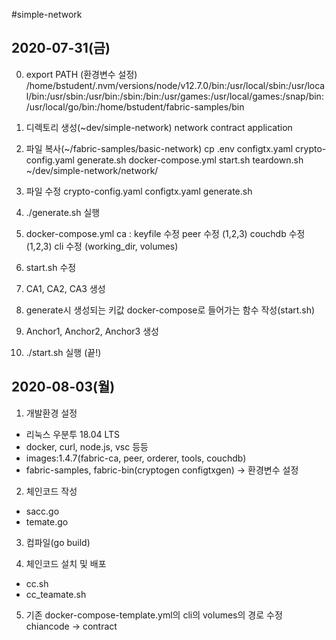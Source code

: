 #simple-network
## 2020-07-31(금)
0. export PATH (환경변수 설정)
/home/bstudent/.nvm/versions/node/v12.7.0/bin:/usr/local/sbin:/usr/local/bin:/usr/sbin:/usr/bin:/sbin:/bin:/usr/games:/usr/local/games:/snap/bin:/usr/local/go/bin:/home/bstudent/fabric-samples/bin

1. 디렉토리 생성(~dev/simple-network)
network
contract
application

2. 파일 복사(~/fabric-samples/basic-network)
cp .env configtx.yaml crypto-config.yaml generate.sh docker-compose.yml start.sh teardown.sh ~/dev/simple-network/network/

3. 파일 수정
crypto-config.yaml
configtx.yaml
generate.sh

4. ./generate.sh 실행

5. docker-compose.yml
ca : keyfile 수정
peer 수정 (1,2,3)
couchdb 수정 (1,2,3)
cli 수정 (working_dir, volumes)

6. start.sh 수정

7. CA1, CA2, CA3 생성

8. generate시 생성되는 키값 docker-compose로 들어가는 함수 작성(start.sh)

9. Anchor1, Anchor2, Anchor3 생성

10. ./start.sh 실행 (끝!) 

## 2020-08-03(월)
1. 개발환경 설정
- 리눅스 우분투 18.04 LTS
- docker, curl, node.js, vsc 등등
- images:1.4.7(fabric-ca, peer, orderer, tools, couchdb)
- fabric-samples, fabric-bin(cryptogen configtxgen) → 환경변수 설정

2. 체인코드 작성
- sacc.go
- temate.go

3. 컴파일(go build)

4. 체인코드 설치 및 배포
- cc.sh
- cc_teamate.sh

5. 기존 docker-compose-template.yml의 cli의 volumes의 경로 수정 chiancode → contract